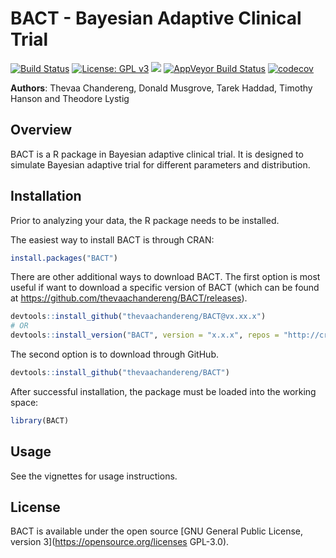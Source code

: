 # BACT - Bayesian Adaptive Clinical Trial


[![Build Status](https://travis-ci.org/thevaachandereng/BACT.svg?branch=master)](https://travis-ci.org/thevaachandereng/BACT)
[![License: GPL v3](https://img.shields.io/badge/License-GPL%20v3-blue.svg)](https://www.gnu.org/licenses/gpl-3.0)
[![](https://cranlogs.r-pkg.org/badges/BACT)](https://cran.r-project.org/package=BACT)
[![AppVeyor Build Status](https://ci.appveyor.com/api/projects/status/github/thevaachandereng/BACT?branch=master&svg=true)](https://ci.appveyor.com/project/thevaachandereng/BACT)
[![codecov](https://codecov.io/gh/thevaachandereng/BACT/branch/master/graph/badge.svg)](https://codecov.io/gh/thevaachandereng/BACT)


**Authors**: Thevaa Chandereng, Donald Musgrove, Tarek Haddad, Timothy Hanson and Theodore Lystig


Overview
--------

BACT is a R package in Bayesian adaptive clinical trial. 
It is designed to simulate Bayesian adaptive trial for different parameters and distribution. 


Installation
------------
Prior to analyzing your data, the R package needs to be installed.

The easiest way to install BACT is through CRAN:

``` r
install.packages("BACT")
```

There are other additional ways to download BACT.
The first option is most useful if want to download a specific version of BACT
(which can be found at https://github.com/thevaachandereng/BACT/releases).
``` r 
devtools::install_github("thevaachandereng/BACT@vx.xx.x")
# OR 
devtools::install_version("BACT", version = "x.x.x", repos = "http://cran.us.r-project.org")
```

The second option is to download through GitHub. 

``` r
devtools::install_github("thevaachandereng/BACT")
```

After successful installation, the package must be loaded into the working space:

``` r 
library(BACT)
```

Usage
------------
See the vignettes for usage instructions.


License
------------
BACT is available under the open source [GNU General Public License, version 3](https://opensource.org/licenses GPL-3.0).
